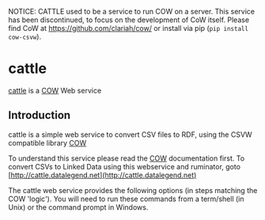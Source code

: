 NOTICE: CATTLE used to be a service to run COW on a server. This service has been discontinued, to focus on the development of CoW itself. Please find CoW at https://github.com/clariah/cow/ or install via pip (```pip install cow-csvw```). 


# cattle

[cattle](http://cattle.datalegend.net/) is a [COW](https://github.com/CLARIAH/COW) Web service

## Introduction

cattle is a simple web service to convert CSV files to RDF, using the CSVW compatible library [COW](https://github.com/clariah/cow)

To understand this service please read the [COW](https://github.com/clariah/cow) documentation first. To convert CSVs to Linked Data using this webservice and ruminator, goto [http://cattle.datalegend.net](http://cattle.datalegend.net)

The cattle web service provides the following options (in steps matching the COW 'logic'). You will need to run these commands from a term/shell (in Unix) or the command prompt in Windows.

<!-- ## API command line examples

### Step 1: build a metadata json file
Build a metadata.json file containing the conversion script and save it as a file

`curl -F "csv=@/home/amp/src/cattle/data/imf.csv" http://cattle.datalegend.net/build > imf.csv-metadata.json`

WARNING!: Unlike using COW locally, this will actually OVERWRITE a previous build of your file!

### Step 2: change your metadata file
This is something you do locally, so manually edit the `*-metadata.json` file you just created.

### Step 3: convert your csv file using the metadata.json script you created

`curl -F "csv=@/home/amp/src/cattle/data/imf.csv" -F "json=@imf.csv-metadata.json" http://cattle.datalegend.net/convert -H'Accept: application/n-quads' > imf.csv.nq`


### Other examples
If you just want to print something on your screen and not write them, simply omit the `> ...` part. E.g.:

`curl -i -F "csv=@/home/amp/src/cattle/data/imf.csv" http://cattle.datalegend.net/build`

`curl -i -F "csv=@/home/amp/src/cattle/data/imf.csv" -F "json=@imf.csv-metadata.json" http://cattle.datalegend.net/convert`

`curl -i -F "csv=@/home/amp/src/cattle/data/imf.csv" -F "json=@imf.csv-metadata.json" http://cattle.datalegend.net/convert -H'Accept: application/n-quads'`

Please note, that the webservice also allows you to save Linked Data as turtle (contrary to COW):

`curl -i -F "csv=@/home/amp/src/cattle/data/imf.csv" -F "json=@imf.csv-metadata.json" http://cattle.datalegend.net/convert -H'Accept: text/turtle'`

`curl -F "csv=@/home/amp/src/cattle/data/imf.csv" -F "json=@imf.csv-metadata.json" http://cattle.datalegend.net/convert -H'Accept: text/turtle' > imf.csv.ttl`
 -->
